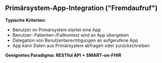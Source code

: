 ## Primärsystem-App-Integration ("Fremdaufruf")
**Typische Kriterien:** 
* Benutzer im Primärsystem startet eine App 
* Benutzer- Patienten-/Fallkontext wird an App übergeben 
* Delegation von Benutzerberechtigungen an aufgerufene App 
* App kann Daten aus Primärsystem abfragen oder zurückschreiben 
 
**Geeignetes Paradigma: RESTful API + SMART-on-FHIR** 

<!-- ToDo: Besser beschreiben, Links einfügen-->